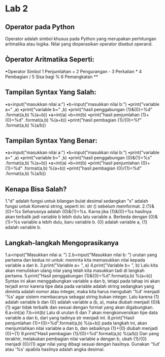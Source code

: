 # Lab 2

## Operator pada Python
Operator adalah simbol khusus pada Python yang merupakan perhitungan aritmatika atau logika.
Nilai yang dioperasikan operator disebut operand.

## Òperator Aritmatika Seperti:
•Operator Simbol 1 Penjumlahan + 2 Pengurangan - 3 Perkalian * 4 Pembagian / 5 Sisa bagi % 6 Pemangkatan **

## Tampilan Syntax Yang Salah:
•a=input("masukkan nilai a:")
•b=input("masukkan nilai b:")
•print("variable a=" ,a)
•print("variable b=" ,b)
•print("hasil penggabungan {1}&{0}=%d" .format(a,b) %(a+b))
•a=int(a)
•b=int(b)
•print("hasil penjumlahan {1}+{0}=%d" .format(a,b) %(a+b))
•print("hasil pembagian {1}/{0}=%f" .format(a,b) %(a/b))

## Tampilan Syntax Yang Benar:
•a=input("masukkan nilai a:")
•b=input("masukkan nilai b:")
•print("variable a=" ,a)
•print("variable b=" ,b)
•print("hasil penggabungan {0}&{1}=%s" .format(a,b) %(a+b))
•a=int(a)
•b=int(b)
•print("hasil penjumlahan {0}+{1}=%d" .format(a,b) %(a+b))
•print("hasil pembagian {0}/{1}=%d" .format(a,b) %(a/b))

## Kenapa Bisa Salah?
1."d" adalah fungsi untuk bilangan bulat desimal sedangkan "s" adalah fungsi untuk Konversi string, seperti ini: str () sebelum memformat.
2.{1}&{0}=%s Seharusnya adalah {0}&{1}=%s. Karna jika {1}&{0}=%s hasilnya akan terbalik jadi variable b lebih dulu lalu variable a. Berbeda dengan {0}&{1}=%s variable a lebih dulu, baru variable b. {0} adalah variable a, {1} adalah variable b.

## Langkah-langkah Mengoprasikanya
1.a=input("Masukkan nilai a: ")
2.b=input("Masukkan nilai b: ") urutan yang pertama dan kedua ini untuk: meminta kita memasukkan nilai kepada variable a dan b.
3.print("Variable a= ", a)
4.print("Variable b= ", b) Lalu kita akan menuliskan ulang nilai yang telah kita masukkan tadi di langkah pertama.
5.print("Hasil penggabungan {1}&{0}=%d".format(a,b) %(a+b)) Syntax ini akan menggabungkan variable a dan b, tetapi pada tahap ini akan terjadi error karena tipe data pada variable adalah string sedangkan yang diminta adalah nomor atau integer, maka kita harus mengubah '%d' menjadi '%s' agar sistem membacanya sebagai string bukan integer. Lalu karena {1} adalah variable b dan {0} adalah variable a (b, a), maka diubah menjadi {0}&{1} agar tidak terbalik dan sesuai dengan format yang akan digabungkan.
6.a=int(a)
7.b=int(b) Lalu di urutan 6 dan 7 akan mengkonversikan tipe data variable a dan b, dari yang tadinya str menjadi int.
8.print("Hasil penjumlahan {1}+{0}=%d".format(a,b) %(a+b)) pada langkah ini, akan menjumlahkan nilai variable a dan b, dan sebaiknya {1}+{0} diubah menjadi {0}+{1}
9.print("Hasil pembagian {1}/{0}=%d".format(a,b) %(a/b)) Dan yang terakhir, melakukan pembagian nilai variable a dengan b, ubah {1}/{0} menjadi {0}/{1} agar nilai yang dibagi sesuai dengan hasilnya. Gunakan '%d' atau '%s' apabila hasilnya adalah angka desimal.
